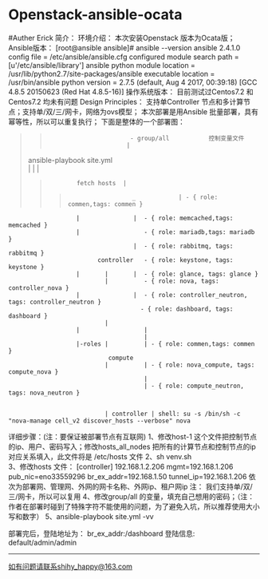 # Openstack-ansible-ocata  
#Auther   Erick
简介：
环境介绍：
本次安装Openstack 版本为Ocata版；
Ansible版本：
[root@ansible ansible]# ansible --version
ansible 2.4.1.0
  config file = /etc/ansible/ansible.cfg
  configured module search path = [u'/etc/ansible/library']
  ansible python module location = /usr/lib/python2.7/site-packages/ansible
  executable location = /usr/bin/ansible
  python version = 2.7.5 (default, Aug  4 2017, 00:39:18) [GCC 4.8.5 20150623 (Red Hat 4.8.5-16)]
操作系统版本：
目前测试过Centos7.2 和Centos7.2 均未有问题
Design Principles：
支持单Controller 节点和多计算节点；支持单/双/三/网卡，网络为ovs模型；
本次部署是用Ansible 批量部署，具有幂等性，所以可以重复执行；
下面是整体的一个部署图：


                             
>>                            - group/all           控制变量文件 
>>                           |
>  ansible-playbook site.yml  
                  |         |
                 |
>>             fetch hosts  |
>>>                       _            | - { role: commen,tags: commen }           
                       |               |  - { role: memcached,tags: memcached }     
                       |                  - { role: mariadb,tags: mariadb }        
                                       |  - { role: rabbitmq, tags: rabbitmq }     
                             controller   - { role: keystone, tags: keystone }    
                       |       |       |  - { role: glance, tags: glance }          
                               |          - { role: nova, tags: controller_nova }  
                       |               |  - { role: controller_neutron, tags: controller_neutron } 
                                         - { role: dashboard, tags: dashboard }          
                               |        
                       |                  |         
                                          |
                       |-roles |          | - { role: commen,tags: commen }  
                                compute                                              
                               |          | - { role: nova_compute, tags: compute_nova } 
                                          |          
                                          | - { role: compute_neutron, tags: nova_neutron }               
                                           
                                         
                               | controller | shell: su -s /bin/sh -c "nova-manage cell_v2 discover_hosts --verbose" nova 
>>


详细步骤：(注：要保证被部署节点有互联网)
1、修改host-1 这个文件把控制节点的ip、用户、密码写入；修改hosts_all_nodes 把所有的计算节点和控制节点的ip对应关系填入，此文件将是 /etc/hosts 文件
2、sh venv.sh  
3、修改hosts 文件：
[controller]
192.168.1.2.206  mgmt=192.168.1.206  pub_nic=eno33559296  br_ex_addr=192.168.1.50 tunnel_ip=192.168.1.206 
依次为部署网、管理网、外网的网卡名称、外网ip、租户网ip
注： 我们支持单/双/三/网卡，所以可以复用
4、修改group/all 的变量，填充自己想用的密码；（注：作者在部署时碰到了特殊字符不能使用的问题，为了避免入坑，所以推荐使用大小写和数字）
5、ansible-playbook site.yml -vv

部署完后，登陆地址为： br_ex_addr:/dashboard
登陆信息: default/admin/admin

---

如有问题请联系shihy_happy@163.com 


             
